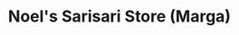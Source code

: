---
title: "Noel's Sarisari Store (Marga)"
url: /abuyog/noels-sarisari-store-marga/
shop: convenience
---